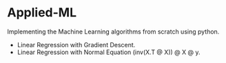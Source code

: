 # Applied-ML
Implementing the Machine Learning algorithms from scratch using python.

* Linear Regression with Gradient Descent.
* Linear Regression with Normal Equation (inv(X.T @ X)) @ X @ y.
